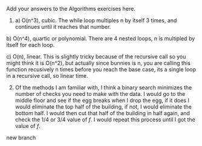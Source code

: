 Add your answers to the Algorithms exercises here.

1) a) O(n^3), cubic. The while loop multiples n by itself 3 times, and continues until it reaches that number.

b) O(n^4), quartic or polynomial. There are 4 nested loops, n is multipled by itself for each loop.

c) O(n), linear. This is slightly tricky because of the recursive call so you might think it is O(n^2), but actually since bunnies is n, you are calling this function recusively n times before you reach the base case, its a single loop in a recursive call, so linear time.



2) Of the methods I am familiar with, I think a binary search minimizes the number of checks you need to make with the data. I would go to the middle floor and see if the egg breaks when I drop the egg, if it does I would eliminate the top half of the building, if not, I would eliminate the bottom half. I would then cut that half of the building in half again, and check the 1/4 or 3/4 value of _f_. I would repeat this process until I got the value of _f_.

new branch
